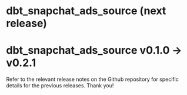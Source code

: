 # dbt_snapchat_ads_source (next release)

# dbt_snapchat_ads_source v0.1.0 -> v0.2.1
Refer to the relevant release notes on the Github repository for specific details for the previous releases. Thank you!